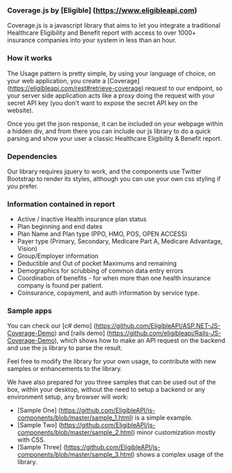 ### Coverage.js by [Eligible] (https://www.eligibleapi.com) 

Coverage.js is a javascript library that aims to let you integrate a traditional Healthcare Eligibility and Benefit report with access to over 1000+ insurance companies into your system in less than an hour.   

### How it works

The Usage pattern is pretty simple, by using your language of choice, on your web application, you create a [Coverage] (https://eligibleapi.com/rest#retrieve-coverage) request to our endpoint, so your server side application acts like a proxy doing the request with your secret API key (you don't want to expose the secret API key on the website).

Once you get the json response, it can be included on your webpage within a hidden div, and from there you can include our js library to do a quick parsing and show your user a classic Healthcare Eligibility & Benefit report.

### Dependencies
Our library requires jquery to work, and the components use Twitter Bootstrap to render its styles, although you can use your own css styling if you prefer.


### Information contained in report

* Active / Inactive Health insurance plan status
* Plan beginning and end dates
* Plan Name and Plan type (PPO, HMO, POS, OPEN ACCESS)
* Payer type (Primary, Secondary, Medicare Part A, Medicare Advantage, Vision)
* Group/Employer information
* Deductible and Out of pocket Maximums and remaining
* Demographics for scrubbing of common data entry errors
* Coordination of benefits - for when more than one health insurance company is found per patient.
* Coinsurance, copayment, and auth information by service type. 


### Sample apps

You can check our [c# demo] (https://github.com/EligibleAPI/ASP.NET-JS-Coverage-Demo) and [rails demo] (https://github.com/eligibleapi/Rails-JS-Coverage-Demo), which shows how to make an API request on the backend and use the js library to parse the result.

Feel free to modify the library for your own usage, to contribute with new samples or enhancements to the library.

We have also prepared for you three samples that can be used out of the box, within your desktop, without the need to setup a backend or any environment setup, any browser will work:

* [Sample One] (https://github.com/EligibleAPI/js-components/blob/master/sample_1.html) is a simple example.
* [Sample Two] (https://github.com/EligibleAPI/js-components/blob/master/sample_2.html) minor customization mostly with CSS.
* [Sample Three] (https://github.com/EligibleAPI/js-components/blob/master/sample_3.html) shows a complex usage of the library.


